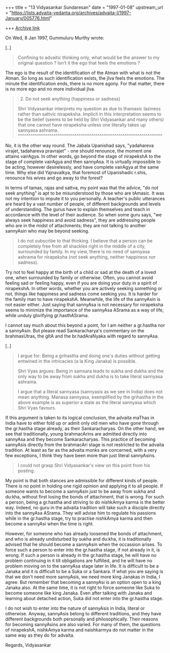 +++
title = "13 Vidyasankar Sundaresan"
date = "1997-01-08"
upstream_url = "https://lists.advaita-vedanta.org/archives/advaita-l/1997-January/005776.html"

+++
[Archive link](https://lists.advaita-vedanta.org/archives/advaita-l/1997-January/005776.html)

On Wed, 8 Jan 1997, Gummuluru Murthy wrote:

[..]

> Confining to advaitic thinking only, what would be the answer to my
> original question ? Isn't it the ego that feels the emotions ?

The ego is the result of the identification of the Atman with what is
not the Atman. So long as such identification exists, the jIva feels the
emotions. The minute the identification ends, there is no more agony. For
that matter, there is no more ego and no more individual jIva.

>
> 2. Do not seek anything (happiness or sadness)
>
> Shri Vidyasankar interprets my question as due to thamasic laziness rather
> than sattvic nirapeksha. Implicit in this interpretation seems to be the
> belief (seems to be held by Shri Vidyasankar and many others) that one
> cannot have nirapeksha unless one literally takes up sannyasa ashrama.
  ^^^^^^^^^^^^^^^^^^^^^^^^^^^^^^^^^^^^^^^^^^^^^^^^^^^^^^^^^^^^^^^^^^^^^

No, it is the other way round. The Jabala Upanishad says, "yadahareva
virajet, tadahareva pravrajet" - one should renounce, the moment one
attains vairAgya. In other words, go beyond the stage of nirapekshA to the
stage of complete vairAgya and then sannyAsa. It is virtually impossible
to be acting, however desirelessly, and have complete vairAgya at the same
time. Why else did Yajnavalkya, that foremost of Upanishadic r.shis,
renounce his wives and go away to the forest?

In terms of tamas, rajas and sattva, my point was that the advice, "do not
seek anything" is apt to be misunderstood by those who are tAmasic. It was
not my intention to impute it to you personally. A teacher's public
utterances are heard by a vast number of people, of different backgrounds
and levels of understanding. The gurus have to explain themselves and
teach in accordance with the level of their audience. So when some guru
says, "we always seek happiness and avoid sadness", they are addressing
people who are in the midst of attachments; they are not talking to
another sannyAsin who may be beyond seeking.

> I do not subscribe to that thinking. I believe that a person can be
> completely free from all shackles right in the middle of a city,
> surrounded by family. In my view, there is no need of sannyasa ashrama
> for nirapeksha (not seek anything, neither happiness nor sadness).

Try not to feel happy at the birth of a child or sad at the death of a
loved one, when surrounded by family or otherwise. Often, you cannot
avoid feeling sad or feeling happy, even if you are doing your duty in a
spirit of nirapekshA. In other words, whether you are actively seeking
something or not, things like happiness and sadness come seeking you. It
is harder for the family man to have nirapekshA. Meanwhile, the life of
the sannyAsin is not easier either. Just saying that sannyAsa is not
necessary for nirapeksha seems to minimize the importance of the sannyAsa
ASrama as a way of life, while unduly glorifying gr.hasthASrama.

I cannot say much about this beyond a point, for I am neither a gr.hastha
nor a sannyAsin. But please read Sankaracharya's commentary on the
brahmasUtras, the gItA and the br.hadAraNyaka with regard to sannyAsa.

[..]

> I argue for: Being a grihastha and doing one's duties without getting
> entwined in the intricacies (a la King Janaka) is possible.
>
> Shri Vyas argues: Being in samsara leads to sukha and dukha and the only
> way to be away from sukha and dukha is to take literal sannyasa ashrama.
>
> I argue that a literal sannyasa (sannyasis as we see in India) does not
> mean anything. Manasa sannyasa, exemplified by the grihastha in the above
> example is as superior a state as the literal sannyasa which Shri Vyas
> favours.

If this argument is taken to its logical conclusion, the advaita maThas in
India have to either fold up or admit only old men who have gone through
the gr.hastha stage already, as their Sankaracharyas. On the other hand,
we see that traditionally, young brahmacArins are admitted directly into
sannyAsa and they become Sankaracharyas. This practice of becoming
sannyAsis directly from the brahmacAri stage is not restricted to the
advaita tradition. At least as far as the advaita monks are concerned,
with a very few exceptions, I think they have been more than just literal
sannyAsins.

> I could not grasp Shri Vidyasankar's view on this point from his posting.
>

My point is that both stances are admissible for different kinds of
people. There is no point in holding one rigid opinion and applying it
to all people. If someone wants to become a sannyAsin just to be away from
sukha and du:kha, without first losing the bonds of attachment, that is
wrong. For such a person, being a gr.hastha and striving to do nishkAmya
karma is the better way. Indeed, no guru in the advaita tradition will
take such a disciple directly into the sannyAsa ASrama. They will advise
him to regulate his passions while in the gr.hastha stage, try to practise
nishkAmya karma and then become a sannyAsi when the time is right.

However, for someone who has already loosened the bonds of attachment, and
who is already undisturbed by sukha and du:kha, it is traditionally
advised that he should become a sannyAsin when the occassion arises. To
force such a person to enter into the gr.hastha stage, if not already in
it, is wrong. If such a person is already in the gr.hastha stage, he will
have no problem continuing in it till obligations are fulfilled, and he
will have no problem moving on to the sannyAsa stage later in life. It is
difficult to be a Janaka and it is difficult to be a Suka or a Sankara. If
what you are saying is that we don't need more sannyAsis, we need more
king Janakas in India, I agree. But remember that becoming a sannyAsi is
an option open to a king Janaka also. At the same time, it is not right to
force someone like Suka to become someone like king Janaka. Even after
talking with Janaka and learning about detached action, Suka did not enter
into the gr.hastha stage.

I do not wish to enter into the nature of sannyAsis in India, literal or
otherwise. Anyway, sannyAsis belong to different traditions, and they have
different backgrounds both personally and philosophically. Their reasons
for becoming sannyAsins are also varied. For many of them, the questions
of nirapekshA, nishkAmya karma and naishkarmya do not matter in the same
way as they do for advaita.

Regards,
Vidyasankar

